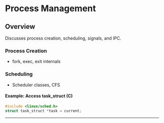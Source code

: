 # Process Management

## Overview
Discusses process creation, scheduling, signals, and IPC.

### Process Creation
- fork, exec, exit internals

### Scheduling
- Scheduler classes, CFS

#### Example: Access task_struct (C)
```c
#include <linux/sched.h>
struct task_struct *task = current;
```

---
